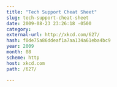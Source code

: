 ```yaml
---
title: "Tech Support Cheat Sheet"
slug: tech-support-cheat-sheet
date: 2009-08-23 23:26:18 -0500
category: 
external-url: http://xkcd.com/627/
hash: f0de75a86ddeaf1a7aa134a61eba4bc9
year: 2009
month: 08
scheme: http
host: xkcd.com
path: /627/

---
```



